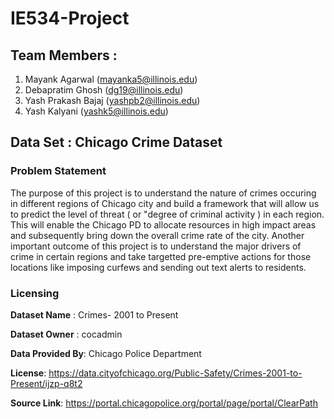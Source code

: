 # IE534-Project

## Team Members : 
1. Mayank Agarwal (mayanka5@illinois.edu)
2. Debapratim Ghosh (dg19@illinois.edu)
3. Yash Prakash Bajaj (yashpb2@illinois.edu)
4. Yash Kalyani (yashk5@illinois.edu)

## Data Set : Chicago Crime Dataset 

### Problem Statement 
The purpose of this project is to understand the nature of crimes occuring in different regions of Chicago city and build a framework that will allow us to predict the level of threat ( or "degree of criminal activity ) in each region.
This will enable the Chicago PD to allocate resources in high impact areas and subsequently bring down the overall crime rate of the city. 
Another important outcome of this project is to understand the major drivers of crime in certain regions and take targetted pre-emptive actions for those locations like imposing curfews and sending out text alerts to residents. 

### Licensing 
**Dataset Name** : Crimes- 2001 to Present

**Dataset Owner** : cocadmin 

**Data Provided By**: Chicago Police Department

**License**: https://data.cityofchicago.org/Public-Safety/Crimes-2001-to-Present/ijzp-q8t2

**Source Link**: 	https://portal.chicagopolice.org/portal/page/portal/ClearPath
